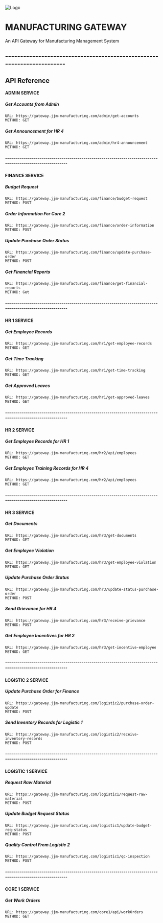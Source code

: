 
![Logo](https://res.cloudinary.com/dpyhkumle/image/upload/v1737684672/423249788_854054440064776_370969774868051925_n_d75cbi.jpg)


# MANUFACTURING GATEWAY

An API Gateway for Manufacturing Management System

## -----------------------------------------------------------------------




## API Reference

#### ADMIN SERVICE
##### Get Accounts from Admin
```http
URL: https://gateway.jjm-manufacturing.com/admin/get-accounts
METHOD: GET
```

##### Get Announcement for HR 4
```http
URL: https://gateway.jjm-manufacturing.com/admin/hr4-announcement
METHOD: GET
```
##### -----------------------------------------------------------------------------------------------------------
#### FINANCE SERVICE
##### Budget Request
```http
URL: https://gateway.jjm-manufacturing.com/finance/budget-request
METHOD: POST
```

##### Order Information For Core 2
```http
URL: https://gateway.jjm-manufacturing.com/finance/order-information
METHOD: POST
```

##### Update Purchase Order Status
```http
URL: https://gateway.jjm-manufacturing.com/finance/update-purchase-order
METHOD: POST
```

##### Get Financial Reports
```http
URL: https://gateway.jjm-manufacturing.com/finance/get-financial-reports
METHOD: Get
```

##### -----------------------------------------------------------------------------------------------------------
#### HR 1 SERVICE
##### Get Employee Records
```http
URL: https://gateway.jjm-manufacturing.com/hr1/get-employee-records
METHOD: GET
```

##### Get Time Tracking
```http
URL: https://gateway.jjm-manufacturing.com/hr1/get-time-tracking
METHOD: GET
```

##### Get Approved Leaves
```http
URL: https://gateway.jjm-manufacturing.com/hr1/get-approved-leaves
METHOD: GET
```

##### -----------------------------------------------------------------------------------------------------------
#### HR 2 SERVICE
##### Get Employee Records for HR 1
```http
URL: https://gateway.jjm-manufacturing.com/hr2/api/employees
METHOD: GET
```

##### Get Employee Training Records for HR 4
```http
URL: https://gateway.jjm-manufacturing.com/hr2/api/employees
METHOD: GET
```


##### -----------------------------------------------------------------------------------------------------------
#### HR 3 SERVICE
##### Get Documents
```http
URL: https://gateway.jjm-manufacturing.com/hr3/get-documents
METHOD: GET
```

##### Get Employee Violation
```http
URL: https://gateway.jjm-manufacturing.com/hr3/get-employee-violation
METHOD: GET
```

##### Update Purchase Order Status
```http
URL: https://gateway.jjm-manufacturing.com/hr3/update-status-purchase-order
METHOD: POST
```

##### Send Grievance for HR 4
```http
URL: https://gateway.jjm-manufacturing.com/hr3/receive-grievance
METHOD: POST
```

##### Get Employee Incentives for HR 2
```http
URL: https://gateway.jjm-manufacturing.com/hr3/get-incentive-employee
METHOD: GET
```

##### -----------------------------------------------------------------------------------------------------------
#### LOGISTIC 2 SERVICE
##### Update Purchase Order for Finance
```http
URL: https://gateway.jjm-manufacturing.com/logistic2/purchase-order-update
METHOD: POST
```

##### Send Inventory Records for Logistic 1
```http
URL: https://gateway.jjm-manufacturing.com/logistic2/receive-inventory-records
METHOD: POST
```

##### -----------------------------------------------------------------------------------------------------------
#### LOGISTIC 1 SERVICE
##### Request Raw Material
```http
URL: https://gateway.jjm-manufacturing.com/logistic1/request-raw-material
METHOD: POST
```

##### Update Budget Request Status
```http
URL: https://gateway.jjm-manufacturing.com/logistic1/update-budget-req-status
METHOD: POST
```

##### Quality Control From Logistic 2
```http
URL: https://gateway.jjm-manufacturing.com/logistic1/qc-inspection
METHOD: POST
```

##### -----------------------------------------------------------------------------------------------------------
#### CORE 1 SERVICE
##### Get Work Orders
```http
URL: https://gateway.jjm-manufacturing.com/core1/api/workOrders
METHOD: GET
```
